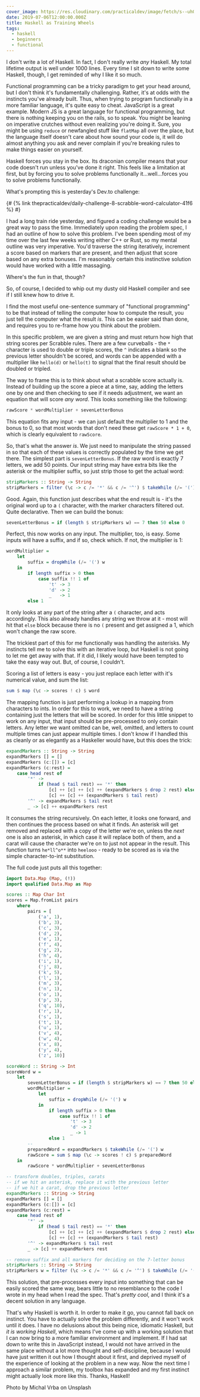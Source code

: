 ```yaml
---
cover_image: https://res.cloudinary.com/practicaldev/image/fetch/s--uhQkmAms--/c_imagga_scale,f_auto,fl_progressive,h_420,q_auto,w_1000/https://thepracticaldev.s3.amazonaws.com/i/bsrei93lrc5zhp2qcgg0.jpg
date: 2019-07-06T12:00:00.000Z
title: Haskell as Training Wheels
tags:
  - haskell
  - beginners
  - functional
---
```


I don't write a lot of Haskell. In fact, I don't really write _any_ Haskell. My total lifetime output is well under 1000 lines. Every time I sit down to write some Haskell, though, I get reminded of why I like it so much.

Functional programming can be a tricky paradigm to get your head around, but I don't think it's fundamentally challenging. Rather, it's at odds with the instincts you've already built. Thus, when trying to program functionally in a more familiar language, it's quite easy to cheat. JavaScript is a great example. Modern JS is a great language for functional programming, but there is nothing keeping you on the rails, so to speak. You might be leaning on imperative crutches without even realizing you're doing it. Sure, you might be using `reduce` or newfangled stuff like `flatMap` all over the place, but the language itself doesn't care about how sound your code is, it will do almost anything you ask and never complain if you're breaking rules to make things easier on yourself.

Haskell forces you stay in the box. Its draconian compiler means that your code doesn't run unless you've done it right. This feels like a limitation at first, but by forcing you to solve problems functionally it...well...forces you to solve problems functionally.

What's prompting this is yesterday's Dev.to challenge:

{# {% link thepracticaldev/daily-challenge-8-scrabble-word-calculator-41f6 %} #}

I had a long train ride yesterday, and figured a coding challenge would be a great way to pass the time. Immediately upon reading the problem spec, I had an outline of how to solve this problem. I've been spending most of my time over the last few weeks writing either C++ or Rust, so my mental outline was very imperative. You'd traverse the string iteratively, increment a score based on markers that are present, and then adjust that score based on any extra bonuses. I'm reasonably certain this instinctive solution would have worked with a little massaging.

Where's the fun in that, though?

So, of course, I decided to whip out my dusty old Haskell compiler and see if I still knew how to drive it.

I find the most useful one-sentence summary of "functional programming" to be that instead of telling the computer how to compute the result, you just tell the computer what the result _is_. This can be easier said than done, and requires you to re-frame how you think about the problem.

In this specific problem, we are given a string and must return how high that string scores per Scrabble rules. There are a few curveballs - the `*` character is used to double or triple scores, the `^` indicates a blank so the previous letter shouldn't be scored, and words can be appended with a multiplier like `hello(d)` or `hello(t)` to signal that the final result should be doubled or tripled.

The way to frame this is to think about what a scrabble score actually is. Instead of building up the score a piece at a time, say, adding the letters one by one and then checking to see if it needs adjustment, we want an equation that will score _any word_. This looks something like the following:

```haskell
rawScore * wordMultiplier + sevenLetterBonus
```

This equation fits any input - we can just default the multiplier to 1 and the bonus to 0, so that most words that don't need these get `rawScore * 1 + 0`, which is clearly equivalent to `rawScore`.

So, that's what the answer _is_. We just need to manipulate the string passed in so that each of these values is correctly populated by the time we get there. The simplest part is `sevenLetterBonus`. If the raw word is exactly 7 letters, we add 50 points. Our input string may have extra bits like the asterisk or the multiplier suffix, so just strip those to get the actual word:

```haskell
stripMarkers :: String -> String
stripMarkers = filter (\c -> c /= '*' && c /= '^') $ takeWhile (/= '(')
```

Good. Again, this function just describes what the end result is - it's the original word up to a `(` character, with the marker characters filtered out. Quite declarative. Then we can build the bonus:

```haskell
sevenLetterBonus = if (length $ stripMarkers w) == 7 then 50 else 0
```

Perfect, this now works on any input. The multiplier, too, is easy. Some inputs will have a suffix, and if so, check which. If not, the multiplier is 1:

```haskell
wordMultiplier =
    let
        suffix = dropWhile (/= '(') w
    in
        if length suffix > 0 then
            case suffix !! 1 of
                't' -> 3
                'd' -> 2
                _   -> 1
        else 1
```

It only looks at any part of the string after a `(` character, and acts accordingly. This also already handles any string we throw at it - most will hit that `else` block because there is no `(` present and get assigned a 1, which won't change the raw score.

The trickiest part of this for me functionally was handling the asterisks. My instincts tell me to solve this with an iterative loop, but Haskell is not going to let me get away with that. If it did, I likely would have been tempted to take the easy way out. But, of course, I couldn't.

Scoring a list of letters is easy - you just replace each letter with it's numerical value, and sum the list:

```haskell
sum $ map (\c -> scores ! c) $ word
```

The mapping function is just performing a lookup in a mapping from characters to ints. In order for this to work, we need to have a string containing just the letters that will be scored. In order for this little snippet to work on any input, that input should be pre-processed to only contain letters. Any letter we want omitted can be, well, omitted, and letters to count multiple times can just appear multiple times. I don't know if I handled this as cleanly or as elegantly as a Haskeller would have, but this does the trick:

```haskell
expandMarkers :: String -> String
expandMarkers [] = []
expandMarkers (c:[]) = [c]
expandMarkers (c:rest) =
    case head rest of
        '*' ->
            if (head $ tail rest) == '*' then
                [c] ++ [c] ++ [c] ++ (expandMarkers $ drop 2 rest) else
                [c] ++ [c] ++ (expandMarkers $ tail rest)
        '^' -> expandMarkers $ tail rest
        _ -> [c] ++ expandMarkers rest
```

It consumes the string recursively. On each letter, it looks one forward, and then continues the process based on what it finds. An asterisk will get removed and replaced with a copy of the letter we're on, unless the _next_ one is also an asterisk, in which case it will replace both of them, and a carat will cause the character we're on to just not appear in the result. This function turns `he*ll^o**` into `heelooo` - ready to be scored as is via the simple character-to-int substitution.

The full code just puts all this together:

```haskell
import Data.Map (Map, (!))
import qualified Data.Map as Map

scores :: Map Char Int
scores = Map.fromList pairs
    where
        pairs = [
            ('a', 1),
            ('b', 3),
            ('c', 3),
            ('d', 2),
            ('e', 1),
            ('f', 4),
            ('g', 2),
            ('h', 4),
            ('i', 1),
            ('j', 8),
            ('k', 5),
            ('l', 1),
            ('m', 3),
            ('n', 1),
            ('o', 1),
            ('p', 3),
            ('q', 10),
            ('r', 1),
            ('s', 1),
            ('t', 1),
            ('u', 1),
            ('v', 4),
            ('w', 4),
            ('x', 8),
            ('y', 4),
            ('z', 10)]

scoreWord :: String -> Int
scoreWord w =
    let
        sevenLetterBonus = if (length $ stripMarkers w) == 7 then 50 else 0
        wordMultiplier =
            let
                suffix = dropWhile (/= '(') w
            in
                if length suffix > 0 then
                    case suffix !! 1 of
                        't' -> 3
                        'd' -> 2
                        _ -> 1
                else 1
        --
        preparedWord = expandMarkers $ takeWhile (/= '(') w
        rawScore = sum $ map (\c -> scores ! c) $ preparedWord
    in
        rawScore * wordMultiplier + sevenLetterBonus

-- transform doubles, triples, carats
-- if we hit an asterisk, replace it with the previous letter
-- if we hit a carat, drop the previous letter
expandMarkers :: String -> String
expandMarkers [] = []
expandMarkers (c:[]) = [c]
expandMarkers (c:rest) =
    case head rest of
        '*' ->
            if (head $ tail rest) == '*' then
                [c] ++ [c] ++ [c] ++ (expandMarkers $ drop 2 rest) else
                [c] ++ [c] ++ (expandMarkers $ tail rest)
        '^' -> expandMarkers $ tail rest
        _ -> [c] ++ expandMarkers rest

-- remove suffix and all markers for deciding on the 7-letter bonus
stripMarkers :: String -> String
stripMarkers w = filter (\c -> c /= '*' && c /= '^') $ takeWhile (/= '(') w
```

This solution, that pre-processes every input into something that can be easily scored the same way, bears little to no resemblance to the code I wrote in my head when I read the spec. That's _pretty cool_, and I think it's a decent solution in any language.

That's why Haskell is worth it. In order to make it go, you cannot fall back on instinct. You have to actually solve the problem differently, and it won't work until it does. I have no delusions about this being nice, idiomatic Haskell, but _it is working Haskell_, which means I've come up with a working solution that I can now bring to a more familiar environment and implement. If I had sat down to write this in JavaScript instead, I would not have arrived in the same place without a lot more thought and self-discipline, because I would have just written it out how I thought about it first, and deprived myself of the experience of looking at the problem in a new way. Now the next time I approach a similar problem, my toolbox has expanded and my first instinct might actually look more like this. Thanks, Haskell!

Photo by Michal Vrba on Unsplash
